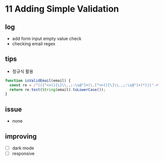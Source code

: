 # 11 Adding Simple Validation

## log

- add form input empty value check
- checking email regex

## tips

- 정규식 활용

```javascript
function isValidEmail(email) {
  const re = /^(([^<>()[\]\\.,;:\s@"]+(\.[^<>()[\]\\.,;:\s@"]+)*)|(".+"))@((\[[0-9]{1,3}\.[0-9]{1,3}\.[0-9]{1,3}\.[0-9]{1,3}\])|(([a-zA-Z\-0-9]+\.)+[a-zA-Z]{2,}))$/;
  return re.test(String(email).toLowerCase());
}
```

## issue

- none

## improving

- [ ] dark mode
- [ ] responsive
